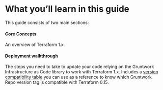 # What you’ll learn in this guide

This guide consists of two main sections:



<div className="dlist">

#### [Core Concepts](#core_concepts)

An overview of Terraform 1.x.

#### [Deployment walkthrough](#deployment_walkthrough)

The steps you need to take to update your code relying on the Gruntwork Infrastructure as Code library to work with
Terraform 1.x. Includes a
[version compatibility table](#compatibility_table) you can use as a reference to know which Gruntwork Repo version
tag is compatible with Terraform 0.15.


</div>



<!-- ##DOCS-SOURCER-START
{"sourcePlugin":"Service Catalog Reference","hash":"0e0d9875dc0c05e3420b0a15fc605130"}
##DOCS-SOURCER-END -->
